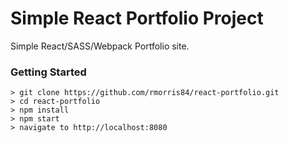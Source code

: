 # Simple React Portfolio Project

Simple React/SASS/Webpack Portfolio site.

### Getting Started

```
> git clone https://github.com/rmorris84/react-portfolio.git
> cd react-portfolio
> npm install
> npm start
> navigate to http://localhost:8080
```